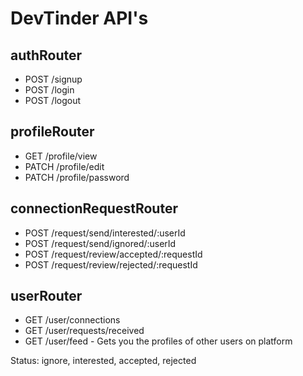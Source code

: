# DevTinder API's

## authRouter
- POST /signup
- POST /login
- POST /logout


## profileRouter
- GET /profile/view
- PATCH /profile/edit
- PATCH /profile/password

## connectionRequestRouter
- POST /request/send/interested/:userId
- POST /request/send/ignored/:userId
- POST /request/review/accepted/:requestId
- POST /request/review/rejected/:requestId

## userRouter
- GET /user/connections
- GET /user/requests/received
- GET /user/feed - Gets you the profiles of other users on platform



Status: ignore, interested, accepted, rejected
